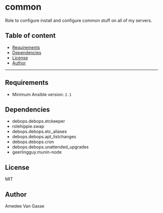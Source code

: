 # common

Role to configure install and configure common stuff on all of my servers.

## Table of content

- [Requirements](#requirements)
- [Dependencies](#dependencies)
- [License](#license)
- [Author](#author)

---

## Requirements

- Minimum Ansible version: `2.1`

## Dependencies

- debops.debops.etckeeper
- rolehippie.swap
- debops.debops.etc_aliases
- debops.debops.apt_listchanges
- debops.debops.cron
- debops.debops.unattended_upgrades
- geerlingguy.munin-node

## License

MIT

## Author

Amedee Van Gasse
